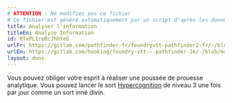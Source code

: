 ```yaml
---
# ATTENTION : Ne modifiez pas ce fichier
# Ce fichier est généré automatiquement par un script d'après les données du module Foundry VTT officiel et de sa traduction
title: Analyser l'information
titleEn: Analyze Information
id: RTxPL1reRcJhhYeG
urlFr: https://gitlab.com/pathfinder-fr/foundryvtt-pathfinder2-fr/-/blob/master/data/feats/RTxPL1reRcJhhYeG.htm
urlEn: https://gitlab.com/hooking/foundry-vtt---pathfinder-2e/-/blob/master/packs/data/feats.db/analyze-information.json
layout: dons
---
```

Vous pouvez obliger votre esprit à réaliser une poussée de prouesse analytique. Vous pouvez lancer le sort [Hypercognition](../sorts/hypercognition.md) de niveau 3 une fois par jour comme un sort inné divin.
